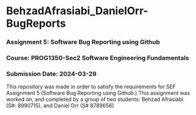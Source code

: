 # BehzadAfrasiabi_DanielOrr-BugReports

### Assignment 5: Software Bug Reporting using Github
### Course: PROG1350-Sec2 Software Engineering Fundamentals 
### Submission Date: 2024-03-29

This repository was made in order to satisfy the requirements for SEF Assignment 5 (Software Bug Reporting using Github.)
This assignment was worked on, and completed by a group of two students: Behzad Afrasiabi (S#: 8990715), and Daniel Orr (S# 8789656) 
